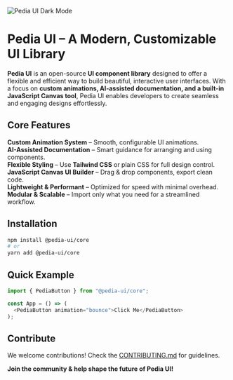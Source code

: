 ![Pedia UI Dark Mode](https://github.com/Pedia-UI/Pedia-UI/blob/develop/packages/docs/src/assets/design/pedia-ui-design.jpg)

# **Pedia UI – A Modern, Customizable UI Library**  

**Pedia UI** is an open-source **UI component library** designed to offer a flexible and efficient way to build beautiful, interactive user interfaces. With a focus on **custom animations, AI-assisted documentation, and a built-in JavaScript Canvas tool**, Pedia UI enables developers to create seamless and engaging designs effortlessly.  

## **Core Features**  
**Custom Animation System** – Smooth, configurable UI animations.  
**AI-Assisted Documentation** – Smart guidance for arranging and using components.  
**Flexible Styling** – Use **Tailwind CSS** or plain CSS for full design control.  
**JavaScript Canvas UI Builder** – Drag & drop components, export clean code.  
**Lightweight & Performant** – Optimized for speed with minimal overhead.  
**Modular & Scalable** – Import only what you need for a streamlined workflow.  

## **Installation**  
```bash
npm install @pedia-ui/core
# or
yarn add @pedia-ui/core
```

## **Quick Example**  
```js
import { PediaButton } from "@pedia-ui/core";

const App = () => (
  <PediaButton animation="bounce">Click Me</PediaButton>
);
```

## **Contribute**  
We welcome contributions! Check the [CONTRIBUTING.md](./CONTRIBUTING.md) for guidelines.  

**Join the community & help shape the future of Pedia UI!**  
